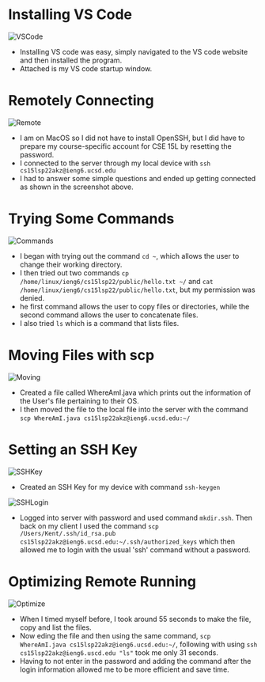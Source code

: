 
# Installing VS Code
![VSCode](vscode.png)
- Installing VS code was easy, simply navigated to the VS code website and then installed the program.
- Attached is my VS code startup window.

# Remotely Connecting
![Remote](RemoteConnect.png)
- I am on MacOS so I did not have to install OpenSSH, but I did have to prepare my course-specific account for CSE 15L by resetting the password.
- I connected to the server through my local device with `ssh cs15lsp22akz@ieng6.ucsd.edu`
- I had to answer some simple questions and ended up getting connected as shown in the screenshot above.

# Trying Some Commands
![Commands](Commands.png)
- I began with trying out the command `cd ~`, which allows the user to change their working directory.
- I then tried out two commands `cp /home/linux/ieng6/cs15lsp22/public/hello.txt ~/` and `cat /home/linux/ieng6/cs15lsp22/public/hello.txt`, but my permission was denied.
- he first command allows the user to copy files or directories, while the second command allows the user to concatenate files.
- I also tried `ls` which is a command that lists files.

# Moving Files with scp
![Moving](Moving.png)
- Created a file called WhereAmI.java which prints out the information of the User's file pertaining to their OS.
- I then moved the file to the local file into the server with the command `scp WhereAmI.java cs15lsp22akz@ieng6.ucsd.edu:~/`

# Setting an SSH Key
![SSHKey](SSHKey.png)
- Created an SSH Key for my device with command `ssh-keygen`

![SSHLogin](SSHLogin.png)
- Logged into server with password and used command `mkdir.ssh`. Then back on my client I used the command `scp /Users/Kent/.ssh/id_rsa.pub cs15lsp22akz@ieng6.ucsd.edu:~/.ssh/authorized_keys` which then allowed me to login with the usual 'ssh' command without a password.

# Optimizing Remote Running
![Optimize](ListFiles.png)
- When I timed myself before, I took around 55 seconds to make the file, copy and list the files.
- Now eding the file and then using the same command, `scp WhereAmI.java cs15lsp22akz@ieng6.ucsd.edu:~/`, following with using `ssh cs15lsp22akz@ieng6.uscd.edu "ls"` took me only 31 seconds.
- Having to not enter in the password and adding the command after the login information allowed me to be more efficient and save time.
